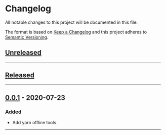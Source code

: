 # Changelog

All notable changes to this project will be documented in this file.

The format is based on [Keep a Changelog][Keep a Changelog] and this project adheres to [Semantic Versioning][Semantic Versioning].

## [Unreleased]

---

## [Released]

---

## [0.0.1] - 2020-07-23

### Added

- Add yarn offline tools

---

<!-- Links -->
[Keep a Changelog]: https://keepachangelog.com/
[Semantic Versioning]: https://semver.org/

<!-- Versions -->
[Unreleased]: https://github.com/kannkyo/yarn-offline/compare/v0.0.1...HEAD
[Released]: https://github.com/kannkyo/yarn-offline/releases
[0.0.2]: https://github.com/kannkyo/yarn-offline/compare/v0.0.1..v0.0.2
[0.0.1]: https://github.com/kannkyo/yarn-offline/releases/v0.0.1
